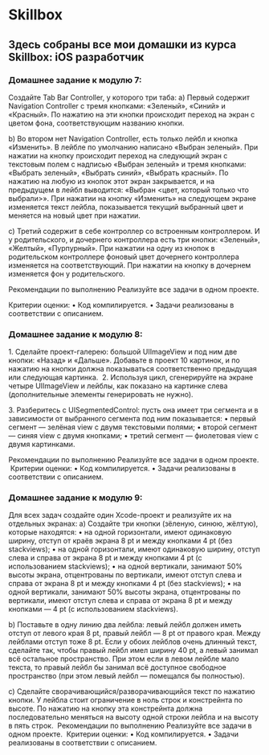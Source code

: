 # Skillbox

## Здесь собраны все мои домашки из курса Skillbox: iOS разработчик


### Домашнее задание к модулю 7:

Создайте Tab Bar Controller, у которого три таба:
a) Первый содержит Navigation Controller с тремя кнопками: «Зеленый», «Синий» и «Красный». По нажатию на эти кнопки происходит переход на экран с цветом фона, соответствующим названию кнопки.

b) Во втором нет Navigation Controller, есть только лейбл и кнопка «Изменить». В лейбле по умолчанию написано «Выбран зеленый». При нажатии на кнопку происходит переход на следующий экран с текстовым полем с надписью «Выбран зеленый» и тремя кнопками: «Выбрать зеленый», «Выбрать синий», «Выбрать красный». По нажатию на любую из кнопок этот экран закрывается, и на предыдущем в лейбл выводится: «Выбран &lt;цвет, который только что выбрали&gt;». При нажатии на кнопку «Изменить» на следующем экране изменяется текст лейбла, показывается текущий выбранный цвет и меняется на новый цвет при нажатии.

c) Третий содержит в себе контроллер со встроенным контроллером. И у родительского, и дочернего контроллера есть три кнопки: «Зеленый», «Желтый», «Пурпурный». При нажатии на одну из кнопок в родительском контроллере фоновый цвет дочернего контроллера изменяется на соответствующий. При нажатии на кнопку в дочернем изменяется фон у родительского.

Рекомендации по выполнению
Реализуйте все задачи в одном проекте.

Критерии оценки:
    •    Код компилируется.
    •    Задачи реализованы в соответствии с описанием.


### Домашнее задание к модулю 8:

1. Сделайте проект-галерею: большой UIImageView и под ним две кнопки: «Назад» и «Дальше». Добавьте в проект 10 картинок, и по нажатию на кнопки должна показываться соответственно предыдущая или следующая картинка.
 2. Используя цикл, сгенерируйте на экране четыре UIImageView и лейблы, как показано на картинке слева (дополнительные элементы генерировать не нужно).

3. Разберитесь с UISegmentedControl: пусть она имеет три сегмента и в зависимости от выбранного сегмента под ним показывается:
    •    первый сегмент — зелёная view с двумя текстовыми полями;
    •    второй сегмент — синяя view с двумя кнопками;
    •    третий сегмент — фиолетовая view с двумя картинками.
    
Рекомендации по выполнению
Реализуйте все задачи в одном проекте.
 Критерии оценки:
    •    Код компилируется.
    •    Задачи реализованы в соответствии с описанием.


### Домашнее задание к модулю 9:

Для всех задач создайте один Xcode-проект и реализуйте их на отдельных экранах: a) Создайте три кнопки (зёленую, синюю, жёлтую), которые находятся:
    •    на одной горизонтали, имеют одинаковую ширину, отступ от краёв экрана 8 pt и между кнопками 4 pt (без stackviews);
    •    на одной горизонтали, имеют одинаковую ширину, отступ слева и справа от экрана 8 pt и между кнопками 4 pt (с использованием stackviews);
    •    на одной вертикали, занимают 50% высоты экрана, отцентрованы по вертикали, имеют отступ слева и справа от экрана 8 pt и между кнопками 4 pt (без stackviews);
    •    на одной вертикали, занимают 50% высоты экрана, отцентрованы по вертикали, имеют отступ слева и справа от экрана 8 pt и между кнопками — 4 pt (с использованием stackviews).
    
b) Поставьте в одну линию два лейбла: левый лейбл должен иметь отступ от левого края 8 pt, правый лейбл — 8 pt от правого края. Между лейблами отступ тоже 8 pt.
Если у обоих лейблов очень длинный текст, сделайте так, чтобы правый лейбл имел ширину 40 pt, а левый занимал всё остальное пространство. При этом если в левом лейбле мало текста, то правый лейбл бы занимал всё доступное свободное пространство (при этом левый лейбл — помещался бы полностью).

c) Сделайте сворачивающийся/разворачивающийся текст по нажатию кнопки. У лейбла стоит ограничение в ноль строк и констрейнта по высоте. По нажатию на кнопку эта констрейнта должна последовательно меняться на высоту одной строки лейбла и на высоту в пять строк.
 Рекомендации по выполнению Реализуйте все задачи в одном проекте.
 Критерии оценки:
    •    Код компилируется.
    •    Задачи реализованы в соответствии с описанием.


